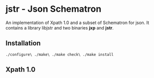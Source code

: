 # jstr - Json Schematron

An implementation of Xpath 1.0 and a subset of Schematron for json.
It contains a library libjstr and two binaries **jxp** and **jstr**.

## Installation

`./configure\
./make\
./make check\
./make install`

## Xpath 1.0
